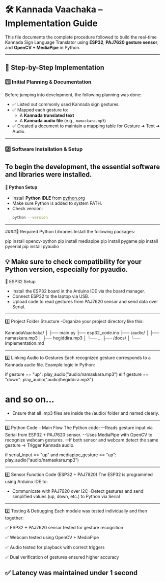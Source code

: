 # 🛠️ Kannada Vaachaka – Implementation Guide

This file documents the complete procedure followed to build the real-time Kannada Sign Language Translator using **ESP32**, **PAJ7620 gesture sensor**, and **OpenCV + MediaPipe** in Python.

---

## 🧠 Step-by-Step Implementation

### 1️⃣ Initial Planning & Documentation

Before jumping into development, the following planning was done:

- ✅ Listed out commonly used Kannada sign gestures.
- ✅ Mapped each gesture to:
  - A **Kannada translated text**
  - A **Kannada audio file** (e.g., `namaskara.mp3`)
- ✅ Created a document to maintain a mapping table for Gesture ➜ Text ➜ Audio.

---

### 2️⃣ Software Installation & Setup

To begin the development, the essential software and libraries were installed.
---

#### 📌 Python Setup

- Install **Python IDLE** from [python.org](https://www.python.org/downloads/)
- Make sure Python is added to system PATH.
- Check version:  
  ```bash
  python --version
  
 ----
 
####📌 Required Python Libraries
Install the following packages:

pip install opencv-python
pip install mediapipe
pip install pygame
pip install pyserial
pip install pyaudio

💡 Make sure to check compatibility for your Python version, especially for pyaudio.
 ---
 
📌 ESP32 Setup
- Install the ESP32 board in the Arduino IDE via the board manager.
- Connect ESP32 to the laptop via USB.
- Upload code to read gestures from PAJ7620 sensor and send data over Serial.

 ---
 
3️⃣ Project Folder Structure
-Organize your project directory like this:

KannadaVaachaka/
│
├── main.py
├── esp32_code.ino
├── /audio/
│   ├── namaskara.mp3
│   ├── hegiddira.mp3
│   └── ...
├── /docs/
│   └── implementation.md

---

4️⃣ Linking Audio to Gestures
Each recognized gesture corresponds to a Kannada audio file.
Example logic in Python:

if gesture == "up":
    play_audio("audio/namaskara.mp3")
elif gesture == "down":
    play_audio("audio/hegiddira.mp3")
# and so on...
- Ensure that all .mp3 files are inside the /audio/ folder and named clearly.

---

5️⃣ Python Code – Main Flow
The Python code:
--Reads gesture input via Serial from ESP32 + PAJ7620 sensor.
--Uses MediaPipe with OpenCV to recognize webcam gestures.
--If both sensor and webcam detect the same gesture → Trigger Kannada audio.

if serial_input == "up" and mediapipe_gesture == "up":
    play_audio("audio/namaskara.mp3")

---

6️⃣ Sensor Function Code (ESP32 + PAJ7620)
The ESP32 is programmed using Arduino IDE to:
 - Communicate with PAJ7620 over I2C
 -Detect gestures and send simplified values (up, down, etc.) to Python via Serial

---

7️⃣ Testing & Debugging
Each module was tested individually and then together:

✅ ESP32 + PAJ7620 sensor tested for gesture recognition

✅ Webcam tested using OpenCV + MediaPipe

✅ Audio tested for playback with correct triggers

✅ Dual verification of gestures ensured higher accuracy

✅ Latency was maintained under 1 second
---

